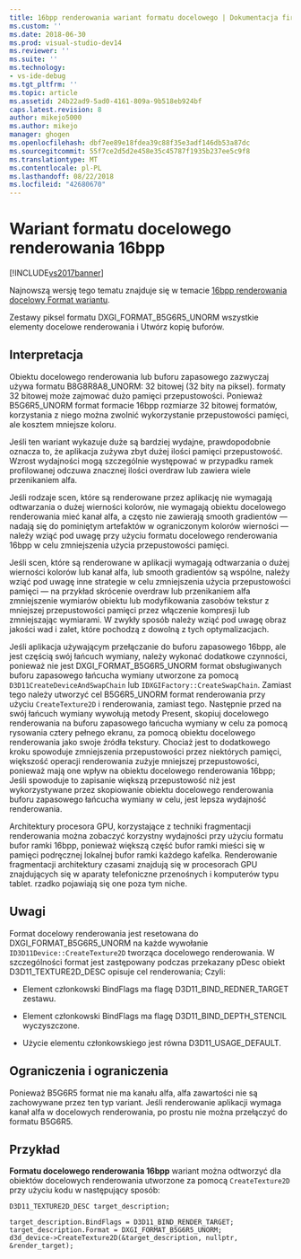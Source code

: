 ```yaml
---
title: 16bpp renderowania wariant formatu docelowego | Dokumentacja firmy Microsoft
ms.custom: ''
ms.date: 2018-06-30
ms.prod: visual-studio-dev14
ms.reviewer: ''
ms.suite: ''
ms.technology:
- vs-ide-debug
ms.tgt_pltfrm: ''
ms.topic: article
ms.assetid: 24b22ad9-5ad0-4161-809a-9b518eb924bf
caps.latest.revision: 8
author: mikejo5000
ms.author: mikejo
manager: ghogen
ms.openlocfilehash: dbf7ee89e18fdea39c88f35e3adf146db53a87dc
ms.sourcegitcommit: 55f7ce2d5d2e458e35c45787f1935b237ee5c9f8
ms.translationtype: MT
ms.contentlocale: pl-PL
ms.lasthandoff: 08/22/2018
ms.locfileid: "42680670"
---
```

# <a name="16bpp-render-target-format-variant"></a>Wariant formatu docelowego renderowania 16bpp
[!INCLUDE[vs2017banner](../includes/vs2017banner.md)]

Najnowszą wersję tego tematu znajduje się w temacie [16bpp renderowania docelowy Format wariantu](https://docs.microsoft.com/visualstudio/debugger/graphics/16bpp-render-target-format-variant).  
  
Zestawy piksel formatu DXGI_FORMAT_B5G6R5_UNORM wszystkie elementy docelowe renderowania i Utwórz kopię buforów.  
  
## <a name="interpretation"></a>Interpretacja  
 Obiektu docelowego renderowania lub buforu zapasowego zazwyczaj używa formatu B8G8R8A8_UNORM: 32 bitowej (32 bity na piksel). formaty 32 bitowej może zajmować dużo pamięci przepustowości. Ponieważ B5G6R5_UNORM format formacie 16bpp rozmiarze 32 bitowej formatów, korzystania z niego można zwolnić wykorzystanie przepustowości pamięci, ale kosztem mniejsze koloru.  
  
 Jeśli ten wariant wykazuje duże są bardziej wydajne, prawdopodobnie oznacza to, że aplikacja zużywa zbyt dużej ilości pamięci przepustowość. Wzrost wydajności mogą szczególnie występować w przypadku ramek profilowanej odczuwa znacznej ilości overdraw lub zawiera wiele przenikaniem alfa.  
  
 Jeśli rodzaje scen, które są renderowane przez aplikację nie wymagają odtwarzania o dużej wierności kolorów, nie wymagają obiektu docelowego renderowania mieć kanał alfa, a często nie zawierają smooth gradientów — nadają się do pominiętym artefaktów w ograniczonym kolorów wierności — należy wziąć pod uwagę przy użyciu formatu docelowego renderowania 16bpp w celu zmniejszenia użycia przepustowości pamięci.  
  
 Jeśli scen, które są renderowane w aplikacji wymagają odtwarzania o dużej wierności kolorów lub kanał alfa, lub smooth gradientów są wspólne, należy wziąć pod uwagę inne strategie w celu zmniejszenia użycia przepustowości pamięci — na przykład skrócenie overdraw lub przenikaniem alfa zmniejszenie wymiarów obiektu lub modyfikowania zasobów tekstur z mniejszej przepustowości pamięci przez włączenie kompresji lub zmniejszając wymiarami. W zwykły sposób należy wziąć pod uwagę obraz jakości wad i zalet, które pochodzą z dowolną z tych optymalizacjach.  
  
 Jeśli aplikacja używającym przełączanie do buforu zapasowego 16bpp, ale jest częścią swój łańcuch wymiany, należy wykonać dodatkowe czynności, ponieważ nie jest DXGI_FORMAT_B5G6R5_UNORM format obsługiwanych buforu zapasowego łańcucha wymiany utworzone za pomocą `D3D11CreateDeviceAndSwapChain` lub `IDXGIFactory::CreateSwapChain`. Zamiast tego należy utworzyć cel B5G6R5_UNORM format renderowania przy użyciu `CreateTexture2D` i renderowania, zamiast tego. Następnie przed na swój łańcuch wymiany wywołują metody Present, skopiuj docelowego renderowania na buforu zapasowego łańcucha wymiany w celu za pomocą rysowania cztery pełnego ekranu, za pomocą obiektu docelowego renderowania jako swoje źródła tekstury. Chociaż jest to dodatkowego kroku spowoduje zmniejszenia przepustowości przez niektórych pamięci, większość operacji renderowania zużyje mniejszej przepustowości, ponieważ mają one wpływ na obiektu docelowego renderowania 16bpp; Jeśli spowoduje to zapisanie większą przepustowość niż jest wykorzystywane przez skopiowanie obiektu docelowego renderowania buforu zapasowego łańcucha wymiany w celu, jest lepsza wydajność renderowania.  
  
 Architektury procesora GPU, korzystające z techniki fragmentacji renderowania można zobaczyć korzystny wydajności przy użyciu formatu bufor ramki 16bpp, ponieważ większą część bufor ramki mieści się w pamięci podręcznej lokalnej bufor ramki każdego kafelka. Renderowanie fragmentacji architektury czasami znajdują się w procesorach GPU znajdujących się w aparaty telefoniczne przenośnych i komputerów typu tablet. rzadko pojawiają się one poza tym niche.  
  
## <a name="remarks"></a>Uwagi  
 Format docelowy renderowania jest resetowana do DXGI_FORMAT_B5G6R5_UNORM na każde wywołanie `ID3D11Device::CreateTexture2D` tworząca docelowego renderowania. W szczególności format jest zastępowany podczas przekazany pDesc obiekt D3D11_TEXTURE2D_DESC opisuje cel renderowania; Czyli:  
  
-   Element członkowski BindFlags ma flagę D3D11_BIND_REDNER_TARGET zestawu.  
  
-   Element członkowski BindFlags ma flagę D3D11_BIND_DEPTH_STENCIL wyczyszczone.  
  
-   Użycie elementu członkowskiego jest równa D3D11_USAGE_DEFAULT.  
  
## <a name="restrictions-and-limitations"></a>Ograniczenia i ograniczenia  
 Ponieważ B5G6R5 format nie ma kanału alfa, alfa zawartości nie są zachowywane przez ten typ variant. Jeśli renderowanie aplikacji wymaga kanał alfa w docelowych renderowania, po prostu nie można przełączyć do formatu B5G6R5.  
  
## <a name="example"></a>Przykład  
 **Formatu docelowego renderowania 16bpp** wariant można odtworzyć dla obiektów docelowych renderowania utworzone za pomocą `CreateTexture2D` przy użyciu kodu w następujący sposób:  
  
```  
D3D11_TEXTURE2D_DESC target_description;  
  
target_description.BindFlags = D3D11_BIND_RENDER_TARGET;  
target_description.Format = DXGI_FORMAT_B5G6R5_UNORM;  
d3d_device->CreateTexture2D(&target_description, nullptr, &render_target);  
```



